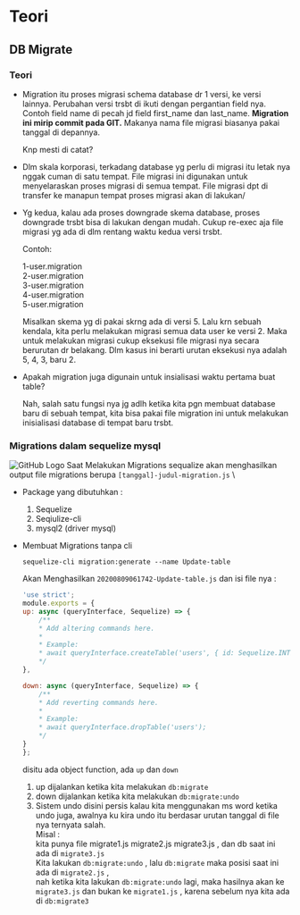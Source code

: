 
# Teori
## DB Migrate

### Teori
- Migration itu proses migrasi schema database dr 1 versi, ke versi lainnya. Perubahan versi trsbt di ikuti dengan pergantian field nya. Contoh field name di pecah jd field first_name dan last_name. **Migration ini mirip commit pada GIT.** Makanya nama file migrasi biasanya pakai tanggal di depannya.

    Knp mesti di catat?

- Dlm skala korporasi, terkadang database yg perlu di migrasi itu letak nya nggak cuman di satu tempat. File migrasi ini digunakan untuk menyelaraskan proses migrasi di semua tempat. File migrasi dpt di transfer ke manapun tempat proses migrasi akan di lakukan/

- Yg kedua, kalau ada proses downgrade skema database, proses downgrade trsbt bisa di lakukan dengan mudah. Cukup re-exec aja file migrasi yg ada di dlm rentang waktu kedua versi trsbt.

    Contoh:

    1-user.migration\
    2-user.migration\
    3-user.migration\
    4-user.migration\
    5-user.migration

    Misalkan skema yg di pakai skrng ada di versi 5. Lalu krn sebuah kendala, kita perlu melakukan migrasi semua data user ke versi 2. Maka untuk melakukan migrasi cukup eksekusi file migrasi nya secara berurutan dr belakang. Dlm kasus ini berarti urutan eksekusi nya adalah 5, 4, 3, baru 2.



- Apakah migration juga digunain untuk insialisasi waktu pertama buat table?

    Nah, salah satu fungsi nya jg adlh ketika kita pgn membuat database baru di sebuah tempat, kita bisa pakai file migration ini untuk melakukan inisialisasi database di tempat baru trsbt.

### Migrations dalam sequelize mysql


![GitHub Logo](https://i.ibb.co/3fvMkW5/image.png)
Saat Melakukan Migrations sequalize akan menghasilkan output file migrations berupa `[tanggal]-judul-migration.js` \

- Package yang dibutuhkan :
    1. Sequelize
    1. Seqiulize-cli
    1. mysql2 (driver mysql)


- Membuat Migrations tanpa cli
    ```
    sequelize-cli migration:generate --name Update-table
    ```
    Akan Menghasilkan `20200809061742-Update-table.js`
    dan isi file nya :
    ```js
    'use strict';
    module.exports = {
    up: async (queryInterface, Sequelize) => {
        /**
        * Add altering commands here.
        *
        * Example:
        * await queryInterface.createTable('users', { id: Sequelize.INTEGER });
        */
    },

    down: async (queryInterface, Sequelize) => {
        /**
        * Add reverting commands here.
        *
        * Example:
        * await queryInterface.dropTable('users');
        */
    }
    };
    ```
    disitu ada object function, ada `up` dan `down`
    1. up dijalankan ketika kita melakukan `db:migrate`
    1. down dijalankan ketika kita melakukan `db:migrate:undo`
    1. Sistem undo disini persis kalau kita menggunakan ms word ketika undo juga, awalnya ku kira undo itu berdasar urutan tanggal di file nya ternyata salah. \
    Misal : \
    kita punya file migrate1.js migrate2.js migrate3.js , dan db saat ini ada di `migrate3.js` \
    Kita lakukan `db:migrate:undo` , lalu `db:migrate` maka posisi saat ini ada di `migrate2.js` , \
    nah ketika kita lakukan `db:migrate:undo` lagi, maka hasilnya akan ke `migrate3.js` dan bukan ke `migrate1.js` , karena sebelum nya kita ada di `db:migrate3`



